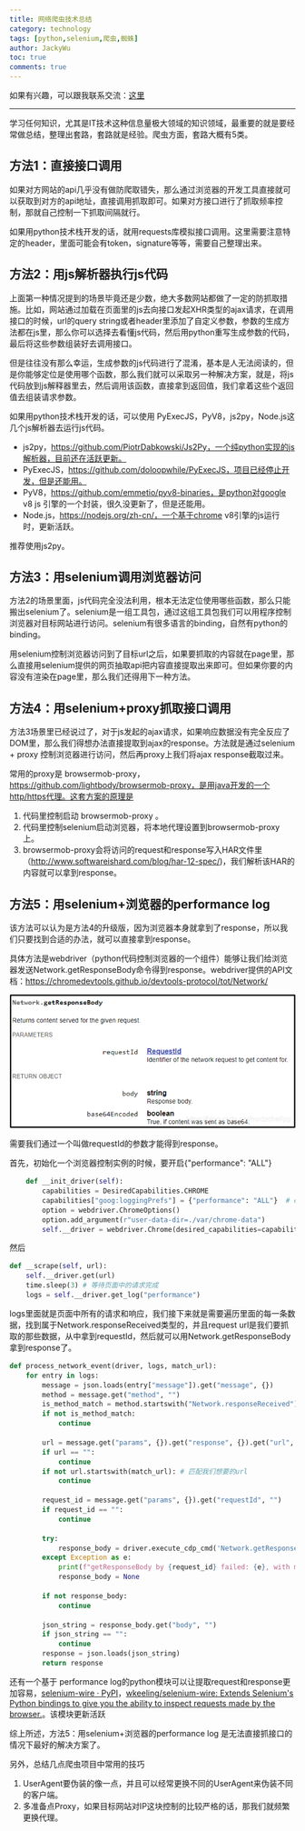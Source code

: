 ```yaml
---
title: 网络爬虫技术总结
category: technology
tags: [python,selenium,爬虫,蜘蛛]
author: JackyWu
toc: true
comments: true
---
```


如果有兴趣，可以跟我联系交流：[这里](/contact/)

---

学习任何知识，尤其是IT技术这种信息量极大领域的知识领域，最重要的就是要经常做总结，整理出套路，套路就是经验。爬虫方面，套路大概有5类。



## 方法1：直接接口调用

如果对方网站的api几乎没有做防爬取错失，那么通过浏览器的开发工具直接就可以获取到对方的api地址，直接调用抓取即可。如果对方接口进行了抓取频率控制，那就自己控制一下抓取间隔就行。

如果用python技术栈开发的话，就用requests库模拟接口调用。这里需要注意特定的header，里面可能会有token，signature等等，需要自己整理出来。

## 方法2：用js解析器执行js代码

上面第一种情况提到的场景毕竟还是少数，绝大多数网站都做了一定的防抓取措施。比如，网站通过加载在页面里的js去向接口发起XHR类型的ajax请求，在调用接口的时候，url的query string或者header里添加了自定义参数，参数的生成方法都在js里，那么你可以选择去看懂js代码，然后用python重写生成参数的代码，最后将这些参数组装好去调用接口。

但是往往没有那么幸运，生成参数的js代码进行了混淆，基本是人无法阅读的，但是你能够定位是使用哪个函数，那么我们就可以采取另一种解决方案，就是，将js代码放到js解释器里去，然后调用该函数，直接拿到返回值，我们拿着这些个返回值去组装请求参数。

如果用python技术栈开发的话，可以使用 PyExecJS，PyV8，js2py，Node.js这几个js解析器去运行js代码。

- js2py，https://github.com/PiotrDabkowski/Js2Py，一个纯python实现的js解析器，目前还在活跃更新。
- PyExecJS，https://github.com/doloopwhile/PyExecJS，项目已经停止开发，但是还能用。
- PyV8，https://github.com/emmetio/pyv8-binaries，是python对google v8 js 引擎的一个封装，很久没更新了，但是还能用。
- Node.js，https://nodejs.org/zh-cn/，一个基于chrome v8引擎的js运行时，更新活跃。

推荐使用js2py。

## 方法3：用selenium调用浏览器访问

方法2的场景里面，js代码完全没法利用，根本无法定位使用哪些函数，那么只能搬出selenium了。selenium是一组工具包，通过这组工具包我们可以用程序控制浏览器对目标网站进行访问。selenium有很多语言的binding，自然有python的binding。

用selenium控制浏览器访问到了目标url之后，如果要抓取的内容就在page里，那么直接用selenium提供的网页抽取api把内容直接提取出来即可。但如果你要的内容没有渲染在page里，那么我们还得用下一种方法。

## 方法4：用selenium+proxy抓取接口调用

方法3场景里已经说过了，对于js发起的ajax请求，如果响应数据没有完全反应了DOM里，那么我们得想办法直接提取到ajax的response。方法就是通过selenium + proxy 控制浏览器进行访问，然后再proxy上我们将ajax response截取过来。

常用的proxy是 browsermob-proxy，https://github.com/lightbody/browsermob-proxy，是用java开发的一个http/https代理。这套方案的原理是

1. 代码里控制启动 browsermob-proxy 。
2. 代码里控制selenium启动浏览器，将本地代理设置到browsermob-proxy上。
3. browsermob-proxy会将访问的request和response写入HAR文件里（http://www.softwareishard.com/blog/har-12-spec/)，我们解析该HAR的内容就可以拿到response。

## 方法5：用selenium+浏览器的performance log

该方法可以认为是方法4的升级版，因为浏览器本身就拿到了response，所以我们只要找到合适的办法，就可以直接拿到response。

具体方法是webdriver（python代码控制浏览器的一个组件）能够让我们给浏览器发送Network.getResponseBody命令得到response。webdriver提供的API文档：https://chromedevtools.github.io/devtools-protocol/tot/Network/

![DF12A171-D585-432A-99DB-68E909E4334D](/assets/images/crawler/DF12A171-D585-432A-99DB-68E909E4334D.png)

需要我们通过一个叫做requestId的参数才能得到response。

首先，初始化一个浏览器控制实例的时候，要开启{"performance": "ALL"}

```python
    def __init_driver(self):
        capabilities = DesiredCapabilities.CHROME
        capabilities["goog:loggingPrefs"] = {"performance": "ALL"}  # chromedriver 75+
        option = webdriver.ChromeOptions()
        option.add_argument(r"user-data-dir=./var/chrome-data")
        self.__driver = webdriver.Chrome(desired_capabilities=capabilities, options=option)
```

然后

```python
def __scrape(self, url):
	self.__driver.get(url)
    time.sleep(3) # 等待页面中的请求完成
    logs = self.__driver.get_log("performance")
```



logs里面就是页面中所有的请求和响应，我们接下来就是需要遍历里面的每一条数据，找到属于Network.responseReceived类型的，并且request url是我们要抓取的那些数据，从中拿到requestId，然后就可以用Network.getResponseBody拿到response了。

```python
def process_network_event(driver, logs, match_url):
    for entry in logs:
        message = json.loads(entry["message"]).get("message", {})
        method = message.get("method", "")
        is_method_match = method.startswith("Network.responseReceived")
        if not is_method_match:
            continue

        url = message.get("params", {}).get("response", {}).get("url", "")
        if url == "":
            continue
        if not url.startswith(match_url): # 匹配我们想要的url
            continue

        request_id = message.get("params", {}).get("requestId", "")
        if request_id == "":
            continue

        try:
            response_body = driver.execute_cdp_cmd('Network.getResponseBody', {'requestId': request_id})
        except Exception as e:
            print(f"getResponseBody by {request_id} failed: {e}, with message: {message}")
            response_body = None

        if not response_body:
            continue

        json_string = response_body.get("body", "")
        if json_string == "":
            continue
        response = json.loads(json_string)
        return response
```



还有一个基于 performance log的python模块可以让提取request和response更加容易，[selenium-wire · PyPI](https://pypi.org/project/selenium-wire/)，[wkeeling/selenium-wire: Extends Selenium's Python bindings to give you the ability to inspect requests made by the browser.](https://github.com/wkeeling/selenium-wire)。该模块更新活跃

综上所述，方法5：用selenium+浏览器的performance log 是无法直接抓接口的情况下最好的解决方案了。

另外，总结几点爬虫项目中常用的技巧

1. UserAgent要伪装的像一点，并且可以经常更换不同的UserAgent来伪装不同的客户端。
2. 多准备点Proxy，如果目标网站对IP这块控制的比较严格的话，那我们就频繁更换代理。

